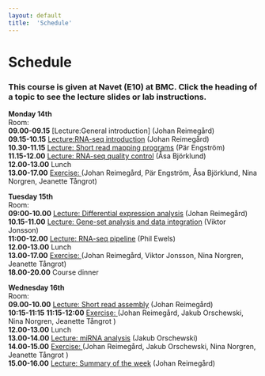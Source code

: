 ```yaml
---
layout: default
title:  'Schedule'
---
```


# Schedule

### This course is given at Navet (E10) at BMC. Click the heading of a topic to see the lecture slides or lab instructions.

**Monday 14th**  
Room:  
**09.00-09.15** [Lecture:General introduction] (Johan Reimegård)  
**09.15-10.15** [Lecture:RNA-seq introduction](slides/Introduction_RNA.pdf) (Johan Reimegård)  
**10.30-11.15** [Lecture: Short read mapping programs](slides/read_mapping.pdf) (Pär Engström)  
**11.15-12.00** [Lecture: RNA-seq quality control](slides/RNAseqQC.pdf) (Åsa Björklund)  
**12.00-13.00** Lunch  
**13.00-17.00** [Exercise: ](../labs/index) (Johan Reimegård, Pär Engström, Åsa Björklund, Nina Norgren, Jeanette Tångrot)  
  

**Tuesday 15th**  
Room:  
**09:00-10.00** [Lecture: Differential expression analysis](slides/DiffExp.pdf) (Johan Reimegård)  
**10.15-11.00** [Lecture: Gene-set analysis and data integration](slides/GSA_and_data_integration.pdf) (Viktor Jonsson)   
**11:00-12.00** [Lecture: RNA-seq pipeline](slides/pipeline.pdf) (Phil Ewels)   
**12.00-13.00** Lunch  
**13.00-17.00** [Exercise: ](../labs/index)(Johan Reimegård, Viktor Jonsson, Nina Norgren, Jeanette Tångrot)  
**18.00-20.00** Course dinner

**Wednesday 16th**  
Room:  
**09.00-10.00** [Lecture: Short read assembly](slides/Transcriptome_assembly.pdf) (Johan Reimegård)   
**10:15-11:15** 
**11:15-12:00** [Exercise: ](../labs/index) (Johan Reimegård, Jakub Orschewski, Nina Norgren, Jeanette Tångrot )  
**12.00-13.00** Lunch  
**13.00-14.00** [Lecture: miRNA analysis](slides/sRNAs.pdf) (Jakub Orschewski)  
**14.00-15.00** [Exercise: ](../labs/index) (Johan Reimegård, Jakub Orschewski, Nina Norgren, Jeanette Tångrot )    
**15.00-16.00** [Lecture: Summary of the week](slides/summary.pdf) (Johan Reimegård)  
   

 
